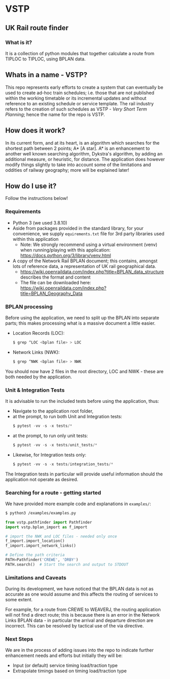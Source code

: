 # VSTP
## UK Rail route finder

### What is it?
It is a collection of python modules that together calculate a route from TIPLOC to TIPLOC, using BPLAN data.

## Whats in a name - VSTP?
This repo represents early efforts to create a system that can eventually be used to create ad-hoc train schedules; i.e. those that are not published within the working timetable or its incremental updates and without reference to an existing schedule or service template. The rail industry refers to the creation of such schedules as VSTP - *Very Short Term Planning*; hence the name for the repo is VSTP.

## How does it work?
In its current form, and at its heart, is an algorithm which searches for the shortest path between 2 points; A* [A star]. A* is an enhancement to another well known searching algorithm, Dykstra's algorithm, by adding an additional measure, or heuristic, for distance. The application does however modify things slightly to take into account some of the limitations and oddities of railway geography; more will be explained later!

## How do I use it?
Follow the instructions below!

### Requirements
* Python 3 (we used 3.8.10)
* Aside from packages provided in the standard library, for your convenience, we supply ```equirements.txt``` file for 3rd party libraries used within this application
  * Note: We strongly recommend using a virtual environment (venv) when running/playing with this application: https://docs.python.org/3/library/venv.html
* A copy of the Network Rail BPLAN document; this contains, amongst lots of reference data, a representation of UK rail geographical data.
  * https://wiki.openraildata.com/index.php?title=BPLAN_data_structure describes the format and content
  * The file can be downloaded here: https://wiki.openraildata.com/index.php?title=BPLAN_Geography_Data

### BPLAN processing
Before using the application, we need to split up the BPLAN into separate parts; this makes processing what is a massive document a little easier.

* Location Records (LOC):
  ```bash
  $ grep ^LOC <bplan file> > LOC
  ```
* Network Links (NWK):
  ```bash
  $ grep ^NWK <bplan file> > NWK
  ```

You should now have 2 files in the root directory, LOC and NWK - these are both needed by the application.

### Unit & Integration Tests
It is advisable to run the included tests before using the application, thus:
* Navigate to the application root folder,
* at the prompt, to run both Unit and Integration tests:
  ```python
  $ pytest -vv -s -x tests/*
  ```
* at the prompt, to run only unit tests:
  ```python
  $ pytest -vv -s -x tests/unit_tests/*
  ```
* Likewise, for Integration tests only:
  ```python
  $ pytest -vv -s -x tests/integration_tests/*
  ```
The Integration tests in particular will provide useful information should the application not operate as desired.

### Searching for a route - getting started
We have provided more example code and explanations in ```examples/```:
```bash
$ python3 /examples/examples.py
```

```python
from vstp.pathfinder import Pathfinder
import vstp.bplan_import as f_import

# import the NWK and LOC files - needed only once
f_import.import_location()
f_import.import_network_links()

# Define the path criteria
PATH=Pathfinder('CREWE', 'DRBY')
PATH.search()  # Start the search and output to STDOUT
```

### Limitations and Caveats
During its development, we have noticed that the BPLAN data is not as accurate as one would assume and this affects the routing of services to some extent.

For example, for a route from CREWE to WEAVERJ, the routing application will not find a direct route; this is because there is an error in the Network Links BPLAN data - in particular the arrival and departure direction are incorrect. This can be resolved by tactical use of the via directive.

### Next Steps
We are in the process of adding issues into the repo to indicate further enhancement needs and efforts but initially they will be:
* Input (or default) service timing load/traction type
* Extrapolate timings based on timing load/traction type
